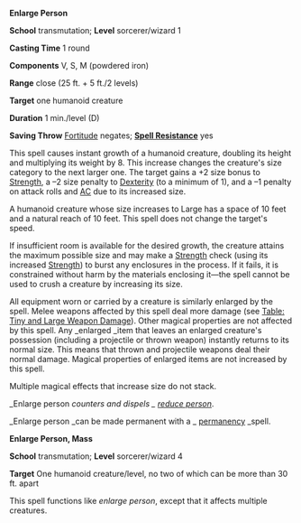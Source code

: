  **Enlarge Person**

**School** transmutation; **Level** sorcerer/wizard 1

**Casting Time** 1 round

**Components** V, S, M (powdered iron)

**Range** close (25 ft. + 5 ft./2 levels)

**Target** one humanoid creature

**Duration** 1 min./level (D)

**Saving Throw** [Fortitude](../combat#_fortitude) negates; **[Spell Resistance](../glossary#_spell-resistance)** yes

This spell causes instant growth of a humanoid creature, doubling its height and multiplying its weight by 8. This increase changes the creature's size category to the next larger one. The target gains a +2 size bonus to [Strength](../gettingStarted#_strength), a –2 size penalty to [Dexterity](../gettingStarted#_dexterity) (to a minimum of 1), and a –1 penalty on attack rolls and [AC](../combat#_armor-class) due to its increased size.

A humanoid creature whose size increases to Large has a space of 10 feet and a natural reach of 10 feet. This spell does not change the target's speed.

If insufficient room is available for the desired growth, the creature attains the maximum possible size and may make a [Strength](../gettingStarted#_strength) check (using its increased [Strength](../gettingStarted#_strength)) to burst any enclosures in the process. If it fails, it is constrained without harm by the materials enclosing it—the spell cannot be used to crush a creature by increasing its size.

All equipment worn or carried by a creature is similarly enlarged by the spell. Melee weapons affected by this spell deal more damage (see [Table: Tiny and Large Weapon Damage](../equipment#_table-6-5-tiny-and-large-weapon-damage)). Other magical properties are not affected by this spell. Any _enlarged _item that leaves an enlarged creature's possession (including a projectile or thrown weapon) instantly returns to its normal size. This means that thrown and projectile weapons deal their normal damage. Magical properties of enlarged items are not increased by this spell.

Multiple magical effects that increase size do not stack.

_Enlarge person _counters and dispels _ [reduce person](reducePerson#_reduce-person)_.

_Enlarge person _can be made permanent with a _ [permanency](permanency#_permanency) _spell.

**Enlarge Person, Mass**

**School** transmutation; **Level** sorcerer/wizard 4

**Target** One humanoid creature/level, no two of which can be more than 30 ft. apart

This spell functions like _enlarge person_, except that it affects multiple creatures.

